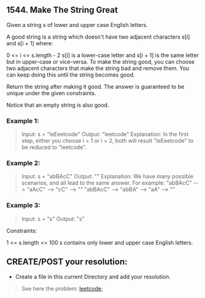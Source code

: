 ## 1544. Make The String Great

Given a string s of lower and upper case English letters.

A good string is a string which doesn't have two adjacent characters s[i] and s[i + 1] where:

0 <= i <= s.length - 2
s[i] is a lower-case letter and s[i + 1] is the same letter but in upper-case or vice-versa.
To make the string good, you can choose two adjacent characters that make the string bad and remove them. You can keep doing this until the string becomes good.

Return the string after making it good. The answer is guaranteed to be unique under the given constraints.

Notice that an empty string is also good.

 

### Example 1:

>Input: s = "leEeetcode"
>Output: "leetcode"
>Explanation: In the first step, either you choose i = 1 or i = 2, both will result "leEeetcode" to be reduced to "leetcode".

### Example 2:

>Input: s = "abBAcC"
>Output: ""
>Explanation: We have many possible scenarios, and all lead to the same answer. For example:
>"abBAcC" --> "aAcC" --> "cC" --> ""
>"abBAcC" --> "abBA" --> "aA" --> ""

### Example 3:

>Input: s = "s"
>Output: "s"
 

Constraints:

1 <= s.length <= 100
s contains only lower and upper case English letters.
## CREATE/POST your resolution:

- Create a file in this current Directory and add your resolution.
> See here the problem: [leetcode](https://leetcode.com/problems/make-the-string-great/);
